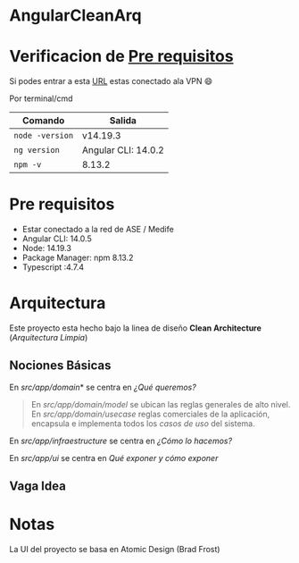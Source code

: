 # AngularCleanArq

# Verificacion de [Pre requisitos](#Pre-requisitos)

Si podes entrar a esta [URL](https://openshift.ase.local/) estas conectado ala VPN :smile:

Por terminal/cmd

| Comando               | Salida                |
| --------------------  | --------------------  |
| ```node -version```   | v14.19.3              |
| ```ng version```      | Angular CLI: 14.0.2   |
| ```npm -v```          | 8.13.2                |


# Pre requisitos
 
*   Estar conectado a la red de ASE / Medife
*   Angular CLI: 14.0.5
*   Node: 14.19.3
*   Package Manager: npm 8.13.2 
*   Typescript :4.7.4

# Arquitectura
Este proyecto esta hecho bajo la linea de diseño **Clean Architecture** (*Arquitectura Limpia*)

## Nociones Básicas

En *src/app/domain** se centra en *¿Qué queremos?*   
> En *src/app/domain/model* se ubican las reglas generales de alto nivel.  
> En *src/app/domain/usecase* reglas comerciales de la aplicación, encapsula e implementa todos los *casos de uso* del sistema.  

En *src/app/infraestructure* se centra en *¿Cómo lo hacemos?*  

En *src/app/ui* se centra en *Qué exponer y cómo exponer*   

## Vaga Idea

# Notas

La UI del proyecto se basa en Atomic Design (Brad Frost)